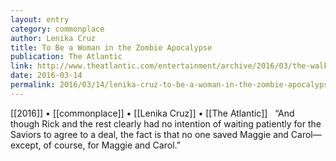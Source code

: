 ```yaml
---
layout: entry
category: commonplace
author: Lenika Cruz
title: To Be a Woman in the Zombie Apocalypse
publication: The Atlantic
link: http://www.theatlantic.com/entertainment/archive/2016/03/the-walking-dead-live-from-the-kill-floor/473337/
date: 2016-03-14
permalink: 2016/03/14/lenika-cruz-to-be-a-woman-in-the-zombie-apocalypse
---
```


[[2016]] • [[commonplace]] • [[Lenika Cruz]] • [[The Atlantic]]
 
“And though Rick and the rest clearly had no intention of waiting patiently for the Saviors to agree to a deal, the fact is that no one saved Maggie and Carol—except, of course, for Maggie and Carol.”

